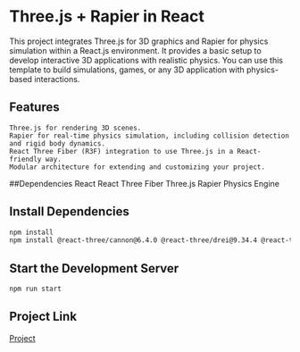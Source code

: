 # Three.js + Rapier in React
This project integrates Three.js for 3D graphics and Rapier for physics simulation within a React.js environment. It provides a basic setup to develop interactive 3D applications with realistic physics. You can use this template to build simulations, games, or any 3D application with physics-based interactions.

## Features
    Three.js for rendering 3D scenes.
    Rapier for real-time physics simulation, including collision detection and rigid body dynamics.
    React Three Fiber (R3F) integration to use Three.js in a React-friendly way.
    Modular architecture for extending and customizing your project.
##Dependencies
    React
    React Three Fiber
    Three.js
    Rapier Physics Engine

## Install Dependencies
```bash
npm install
npm install @react-three/cannon@6.4.0 @react-three/drei@9.34.4 @react-three/fiber@^8.17.10 @react-three/rapier@^1.5.0
```

## Start the Development Server
```bash
npm run start
```
## Project Link
[Project](https://3d-gesture.vercel.app/)
